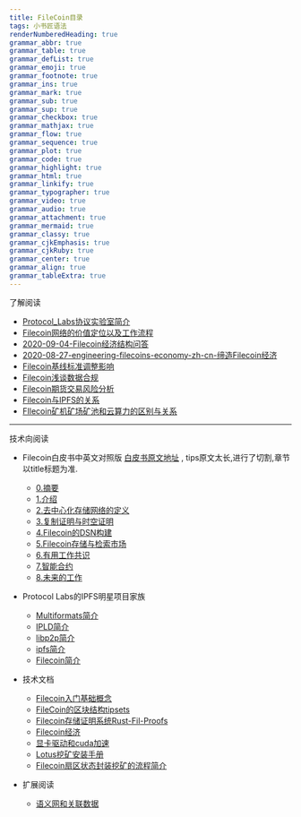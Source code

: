 ```yaml
---
title: FileCoin目录
tags: 小书匠语法
renderNumberedHeading: true
grammar_abbr: true
grammar_table: true
grammar_defList: true
grammar_emoji: true
grammar_footnote: true
grammar_ins: true
grammar_mark: true
grammar_sub: true
grammar_sup: true
grammar_checkbox: true
grammar_mathjax: true
grammar_flow: true
grammar_sequence: true
grammar_plot: true
grammar_code: true
grammar_highlight: true
grammar_html: true
grammar_linkify: true
grammar_typographer: true
grammar_video: true
grammar_audio: true
grammar_attachment: true
grammar_mermaid: true
grammar_classy: true
grammar_cjkEmphasis: true
grammar_cjkRuby: true
grammar_center: true
grammar_align: true
grammar_tableExtra: true
---
```


了解阅读

- [Protocol_Labs协议实验室简介](https://github.com/OliverRen/olili_blog/blob/master/区块链/FileCoin/introduce/Protocol_Labs协议实验室简介.md)
- [Filecoin网络的价值定位以及工作流程](https://github.com/OliverRen/olili_blog/blob/master/区块链/FileCoin/introduce/Filecoin网络的价值定位以及工作流程.md)
- [2020-09-04-Filecoin经济结构问答](https://github.com/OliverRen/olili_blog/blob/master/区块链/FileCoin/introduce/2020-09-04Filecoin经济结构问答.md)
- [2020-08-27-engineering-filecoins-economy-zh-cn-缔造Filecoin经济](https://github.com/OliverRen/olili_blog/blob/master/区块链/FileCoin/introduce/2020-08-27-engineering-filecoins-economy-zh-cn-缔造Filecoin经济.md)
- [Filecoin基线标准调整影响](https://github.com/OliverRen/olili_blog/blob/master/区块链/FileCoin/introduce/Filecoin基线标准调整影响.md)
- [Filecoin浅谈数据合规](https://github.com/OliverRen/olili_blog/blob/master/区块链/FileCoin/introduce/Filecoin浅谈数据合规.md)
- [Filecoin期货交易风险分析](https://github.com/OliverRen/olili_blog/blob/master/区块链/FileCoin/introduce/Filecoin期货交易风险分析.md)
- [Filecoin与IPFS的关系](https://github.com/OliverRen/olili_blog/blob/master/区块链/FileCoin/introduce/Filecoin与IPFS的关系.md)
- [FIlecoin矿机矿场矿池和云算力的区别与关系](https://github.com/OliverRen/olili_blog/blob/master/区块链/FileCoin/introduce/FIlecoin矿机矿场矿池和云算力的区别与关系.md)

------------------------

技术向阅读

- Filecoin白皮书中英文对照版 [白皮书原文地址](https://filecoin.io/filecoin.pdf) , tips原文太长,进行了切割,章节以title标题为准.
	- [0.摘要](https://github.com/OliverRen/olili_blog/blob/master/区块链/FileCoin/whitepaper/0.摘要.md)
	- [1.介绍](https://github.com/OliverRen/olili_blog/blob/master/区块链/FileCoin/whitepaper/1.介绍.md)
	- [2.去中心化存储网络的定义](https://github.com/OliverRen/olili_blog/blob/master/区块链/FileCoin/whitepaper/2.去中心化存储网络的定义.md)
	- [3.复制证明与时空证明](https://github.com/OliverRen/olili_blog/blob/master/区块链/FileCoin/whitepaper/3.复制证明与时空证明.md)
	- [4.Filecoin的DSN构建](https://github.com/OliverRen/olili_blog/blob/master/区块链/FileCoin/whitepaper/4.Filecoin的DSN构建.md)
	- [5.Filecoin存储与检索市场](https://github.com/OliverRen/olili_blog/blob/master/区块链/FileCoin/whitepaper/5.Filecoin存储与检索市场.md)
	- [6.有用工作共识](https://github.com/OliverRen/olili_blog/blob/master/区块链/FileCoin/whitepaper/6.有用工作共识.md)
	- [7.智能合约](https://github.com/OliverRen/olili_blog/blob/master/区块链/FileCoin/whitepaper/7.智能合约.md)
	- [8.未来的工作](https://github.com/OliverRen/olili_blog/blob/master/区块链/FileCoin/whitepaper/8.未来的工作.md)

- Protocol Labs的IPFS明星项目家族
	- [Multiformats简介](https://github.com/OliverRen/olili_blog/blob/master/区块链/FileCoin/introduce/Multiformats简介.md)
	- [IPLD简介](https://github.com/OliverRen/olili_blog/blob/master/区块链/FileCoin/introduce/IPLD简介.md)
	- [libp2p简介](https://github.com/OliverRen/olili_blog/blob/master/区块链/FileCoin/introduce/Libp2p简介.md)
	- [ipfs简介](https://github.com/OliverRen/olili_blog/blob/master/区块链/FileCoin/introduce/IPFS简介.md)
	- [Filecoin简介](https://github.com/OliverRen/olili_blog/blob/master/区块链/FileCoin/introduce/Filecoin简介.md)

- 技术文档
	- [Filecoin入门基础概念](https://github.com/OliverRen/olili_blog/blob/master/区块链/FileCoin/tech/Filecoin入门基础概念.md)
	- [FileCoin的区块结构tipsets](https://github.com/OliverRen/olili_blog/blob/master/区块链/FileCoin/tech/FileCoin的区块结构tipsets.md)
	- [Filecoin存储证明系统Rust-Fil-Proofs](https://github.com/OliverRen/olili_blog/blob/master/区块链/FileCoin/tech/Filecoin存储证明系统Rust-Fil-Proofs.md)
	- [Filecoin经济](https://github.com/OliverRen/olili_blog/blob/master/区块链/FileCoin/tech/Filecoin经济.md)
	- [显卡驱动和cuda加速](https://github.com/OliverRen/olili_blog/blob/master/区块链/FileCoin/tech/显卡驱动和cuda加速.md)
	- [Lotus挖矿安装手册](https://github.com/OliverRen/olili_blog/blob/master/区块链/FileCoin/tech/Lotus挖矿安装手册.md)
	- [Filecoin扇区状态封装挖矿的流程简介](https://github.com/OliverRen/olili_blog/blob/master/区块链/FileCoin/tech/Filecoin扇区状态封装挖矿的流程简介.md)

- 扩展阅读
	- [语义网和关联数据](https://github.com/OliverRen/olili_blog/blob/master/区块链/FileCoin/introduce/语义网和关联数据.md)